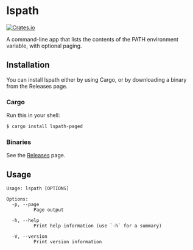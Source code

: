 # lspath

[![Crates.io](https://img.shields.io/crates/v/lspath-paged)](https://crates.io/crates/lspath-paged)

A command-line app that lists the contents of the PATH environment variable, with optional paging.

## Installation

You can install lspath either by using Cargo, or by downloading a binary from the Releases page.

### Cargo

Run this in your shell:

```sh
$ cargo install lspath-paged
```

### Binaries

See the [Releases](https://github.com/clementi/lspath/releases) page.

## Usage

```
Usage: lspath [OPTIONS]

Options:
  -p, --page
          Page output

  -h, --help
          Print help information (use `-h` for a summary)

  -V, --version
          Print version information
```
